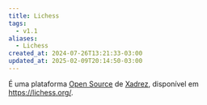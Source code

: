 ```yaml
---
title: Lichess
tags:
  - v1.1
aliases:
  - Lichess
created_at: 2024-07-26T13:21:33-03:00
updated_at: 2025-02-09T20:14:50-03:00
---
```


É uma plataforma [Open Source](Open_Source.md) de [Xadrez](../../../../2024/08/06/atomo/Xadrez.md), disponível em https://lichess.org/.